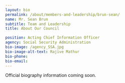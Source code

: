 ```yaml
---
layout: bio
permalink: /about/members-and-leadership/brun-sean/
name: Mr. Sean Brun
subtitle: Team and Leadership
title: About Our Council

position: Acting Chief Information Officer
agency: Social Security Administration
bio-image: /agency_SSA.jpg
bio-image-alt-text: Rajive Mathur
bio-phone:
bio-email:
---
```


Official biography information coming soon.